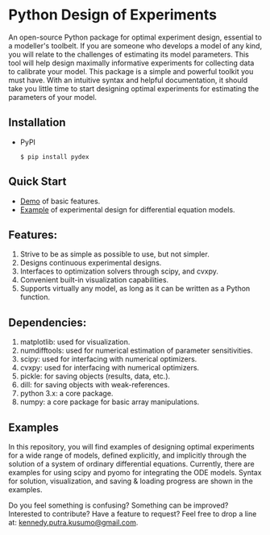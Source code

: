 Python Design of Experiments
============================================
An open-source Python package for optimal experiment design, essential to a modeller's toolbelt. If you are someone who develops a model of any kind, you will relate to the challenges of estimating its model parameters. This tool will help design maximally informative experiments for collecting data to calibrate your model. This package is a simple and powerful toolkit you must have. With an intuitive syntax and helpful documentation, it should take you little time to start designing optimal experiments for estimating the parameters of your model.

## Installation
  * PyPI
  
        $ pip install pydex

## Quick Start
  * [Demo](
  https://github.com/KennedyPutraKusumo/pydex/blob/master/examples/pydex_quickstart.ipynb
  ) of basic features.
  * [Example](
  https://github.com/KennedyPutraKusumo/pydex/blob/master/examples/pydex_ode_model.ipynb
  ) of experimental design for differential equation models.

## Features:
1. Strive to be as simple as possible to use, but not simpler.
2. Designs continuous experimental designs.
3. Interfaces to optimization solvers through scipy, and cvxpy.
4. Convenient built-in visualization capabilities.
5. Supports virtually any model, as long as it can be written as a Python function.

## Dependencies:
1. matplotlib: used for visualization.
2. numdifftools: used for numerical estimation of parameter sensitivities.
3. scipy: used for interfacing with numerical optimizers.
4. cvxpy: used for interfacing with numerical optimizers.
5. pickle: for saving objects (results, data, etc.).
6. dill: for saving objects with weak-references.
7. python 3.x: a core package.
8. numpy: a core package for basic array manipulations.

## Examples
In this repository, you will find examples of designing optimal experiments for a wide range of models, defined explicitly, and implicitly through the solution of a system of ordinary differential equations. Currently, there are examples for using scipy and pyomo for integrating the ODE models. Syntax for solution, visualization, and saving & loading progress are shown in the examples.

Do you feel something is confusing? Something can be improved? Interested to contribute? Have a feature to request? Feel free to drop a line at: kennedy.putra.kusumo@gmail.com.
